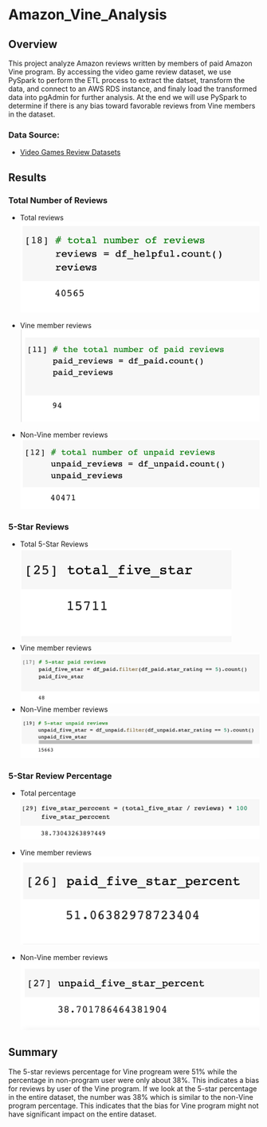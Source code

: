 # Amazon_Vine_Analysis

## Overview
This project analyze Amazon reviews written by members of paid Amazon Vine program. By accessing the video game review dataset, we use PySpark to perform the ETL process to extract the datset, transform the data, and connect to an AWS RDS instance, and finaly load the transformed data into pgAdmin for further analysis.
At the end we will use PySpark to determine if there is any bias toward favorable reviews from Vine members in the dataset.

### Data Source:
* [Video Games Review Datasets](https://s3.amazonaws.com/amazon-reviews-pds/tsv/amazon_reviews_us_Video_Games_v1_00.tsv.gz)

## Results
### Total Number of Reviews
* Total reviews\
![total_reviews](Resources/total_reviews.png)

*  Vine member reviews\
![paid_reviews](Resources/paid_reviews.png)

* Non-Vine member reviews\
![unpaid_reviews](Resources/unpaid_reviews.png)

### 5-Star Reviews
* Total 5-Star Reviews\
![total_5star](Resources/total_5star.png)
* Vine member reviews\
![5_star_paid](Resources/5_star_paid.png)
* Non-Vine member reviews\
![unpaid_5star](Resources/unpaid_5star.png)

### 5-Star Review Percentage
* Total percentage\
![5star_percent](Resources/5star_percent.png)

*  Vine member reviews\
![paid_percent](Resources/paid_percent.png)

* Non-Vine member reviews\
![unpaid_percent](Resources/unpaid_percent.png)

## Summary
The 5-star reviews percentage for Vine progream were 51% while the percentage in non-program user were only about 38%. This indicates a bias for reviews by user of the Vine program. If we look at the 5-star percentage in the entire dataset, the number was 38% which is similar to the non-Vine program percentage. This indicates that the bias for Vine program might not have significant impact on the entire dataset.
